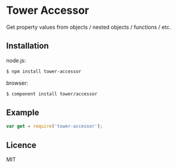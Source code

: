 # Tower Accessor

Get property values from objects / nested objects / functions / etc.

## Installation

node.js:

```bash
$ npm install tower-accessor
```

browser:

```bash
$ component install tower/accessor
```

## Example

```js
var get = require('tower-accessor');
```

## Licence

MIT